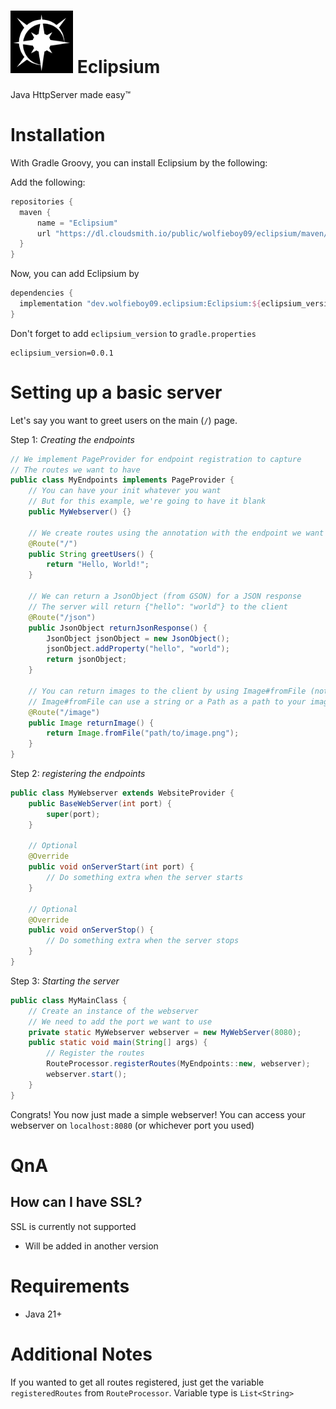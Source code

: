 <h1><img src="icon.png" alt="Eclipsium Icon" width=100 height=100 /> Eclipsium</h1>
Java HttpServer made easy™

# Installation
With Gradle Groovy, you can install Eclipsium by the following:

Add the following:
```groovy
repositories {
  maven {
      name = "Eclipsium" 
      url "https://dl.cloudsmith.io/public/wolfieboy09/eclipsium/maven/"
  }
}
```

Now, you can add Eclipsium by
```groovy
dependencies {
  implementation "dev.wolfieboy09.eclipsium:Eclipsium:${eclipsium_version}"
}
```

Don't forget to add `eclipsium_version` to `gradle.properties`
```properties
eclipsium_version=0.0.1
```

# Setting up a basic server
Let's say you want to greet users on the main (`/`) page.

Step 1:
*Creating the endpoints*

```java
// We implement PageProvider for endpoint registration to capture
// The routes we want to have
public class MyEndpoints implements PageProvider {
    // You can have your init whatever you want
    // But for this example, we're going to have it blank
    public MyWebserver() {}
    
    // We create routes using the annotation with the endpoint we want
    @Route("/")
    public String greetUsers() {
        return "Hello, World!";
    }
    
    // We can return a JsonObject (from GSON) for a JSON response
    // The server will return {"hello": "world"} to the client
    @Route("/json")
    public JsonObject returnJsonResponse() {
        JsonObject jsonObject = new JsonObject();
        jsonObject.addProperty("hello", "world");
        return jsonObject;
    }

    // You can return images to the client by using Image#fromFile (not the java.awt version)
    // Image#fromFile can use a string or a Path as a path to your image.
    @Route("/image")
    public Image returnImage() {
        return Image.fromFile("path/to/image.png");
    }
}

```

Step 2:
*registering the endpoints*

```java
public class MyWebserver extends WebsiteProvider {
    public BaseWebServer(int port) {
        super(port);
    }
    
    // Optional
    @Override
    public void onServerStart(int port) {
        // Do something extra when the server starts
    }

    // Optional
    @Override
    public void onServerStop() {
        // Do something extra when the server stops
    }
}
```

Step 3:
*Starting the server*

```java
public class MyMainClass {
    // Create an instance of the webserver
    // We need to add the port we want to use
    private static MyWebserver webserver = new MyWebServer(8080);
    public static void main(String[] args) {
        // Register the routes
        RouteProcessor.registerRoutes(MyEndpoints::new, webserver);
        webserver.start();
    }
}
```

Congrats! You now just made a simple webserver!
You can access your webserver on `localhost:8080` (or whichever port you used)


# QnA
## How can I have SSL?
SSL is currently not supported
* Will be added in another version

# Requirements
* Java 21+

# Additional Notes
If you wanted to get all routes registered, just get the variable `registeredRoutes` from `RouteProcessor`. Variable type is `List<String>`
